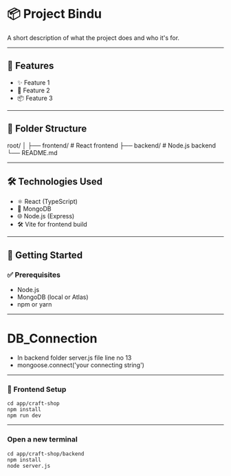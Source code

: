# 📦 Project Bindu
A short description of what the project does and who it's for.

---

## 🚀 Features
- ✨ Feature 1
- 🚀 Feature 2
- 📦 Feature 3

---

## 📂 Folder Structure
root/
│
├── frontend/ # React frontend
├── backend/ # Node.js backend
└── README.md


---

## 🛠️ Technologies Used
- ⚛️ React (TypeScript)
- 🍃 MongoDB
- 🌐 Node.js (Express)
- 🛠️ Vite for frontend build

---

## 🚀 Getting Started

### ✅ Prerequisites
- Node.js
- MongoDB (local or Atlas)
- npm or yarn

---

# DB_Connection

- In backend folder server.js file line no 13
- mongoose.connect('your connecting string')

---

### 🎨 Frontend Setup

    cd app/craft-shop
    npm install
    npm run dev

---


### Open a new terminal
    cd app/craft-shop/backend
    npm install
    node server.js



